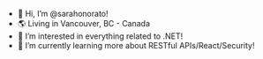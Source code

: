 - 👋 Hi, I’m @sarahonorato! 
- 🌎 Living in Vancouver, BC - Canada
- 👀 I’m interested in everything related to .NET!
- 🌱 I’m currently learning more about RESTful APIs/React/Security!

<!---
sarahonorato/sarahonorato is a ✨ special ✨ repository because its `README.md` (this file) appears on your GitHub profile.
You can click the Preview link to take a look at your changes.
--->
